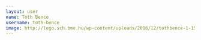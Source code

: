 ```yaml
---
layout: user
name: Tóth Bence
username: toth-bence
image: http://lego.sch.bme.hu/wp-content/uploads/2016/12/tothbence-1-150x150.jpg
---
```

